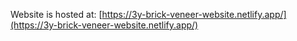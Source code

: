 Website is hosted at: [https://3y-brick-veneer-website.netlify.app/](https://3y-brick-veneer-website.netlify.app/)
